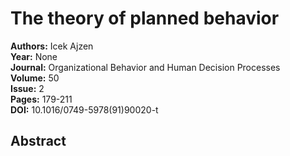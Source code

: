 # The theory of planned behavior

**Authors:** Icek Ajzen  
**Year:** None  
**Journal:** Organizational Behavior and Human Decision Processes  
**Volume:** 50  
**Issue:** 2  
**Pages:** 179-211  
**DOI:** 10.1016/0749-5978(91)90020-t  

## Abstract


